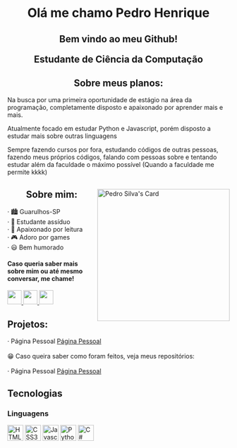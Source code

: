 <h1 align="center"> Olá me chamo Pedro Henrique </h1>

<h2>
  <p align="center"> Bem vindo ao meu Github!</p>
  <p align="center"> Estudante de Ciência da Computação</p>
</h2>

<h2 align="center">Sobre meus planos:</h2>
<p>Na busca por uma primeira oportunidade de estágio na área da programação, completamente disposto e apaixonado por aprender mais e mais.</p>
<p>Atualmente focado em estudar Python e Javascript, porém disposto a estudar mais sobre outras linguagens</p>
<p>Sempre fazendo cursos por fora, estudando códigos de outras pessoas, fazendo meus próprios códigos, falando com pessoas sobre e tentando estudar além da faculdade o máximo possível (Quando a faculdade me permite kkkk)</p>

</div>

<div align="left">

<a href="https://app.daily.dev/pedrohses"><img align="right" src="https://api.daily.dev/devcards/33ead938aaa94e51a9482a6217d4e545.png?r=4lz" width="300" alt="Pedro Silva's Card"/></a>

<h2 align="center">Sobre mim:</h2>
· 🏙️ Guarulhos-SP <br>
· 🧠 Estudante assíduo <br>
· 📖 Apaixonado por leitura <br>
· 🎮 Adoro por games <br>
· 😃 Bem humorado <br>

<p align="left">
  <h4>Caso queria saber mais sobre mim ou até mesmo conversar, me chame!</h4>

  <a href="https://www.facebook.com/profile.php?id=100004276724588" target="_blank" rel="noreferrer">
        <img src="https://raw.githubusercontent.com/danielcranney/readme-generator/main/public/icons/socials/facebook.svg" width="32" height="32" />
  </a>

  <a href="https://www.instagram.com/pedro.hses/" target="_blank" rel="noreferrer">
        <img src="https://raw.githubusercontent.com/danielcranney/readme-generator/main/public/icons/socials/instagram.svg" width="32" height="32" />
  </a> 

  <a href="https://www.linkedin.com/in/pedro-silva-43985125b/" target="_blank" rel="noreferrer">
        <img src="https://raw.githubusercontent.com/danielcranney/readme-generator/main/public/icons/socials/linkedin.svg" width="32" height="32" />
  </a> 
</p>

<p align="left">
  <h2>Projetos:</h2>
  · Página Pessoal <a href="https://pedrohses.github.io/">Página Pessoal</a>
  <br>
  <br>
  😁 Caso queira saber como foram feitos, veja meus repositórios: 
  <br>
  <br>
  · Página Pessoal <a href="https://github.com/Pedrohses/Pedrohses.github.io">Página Pessoal</a>
</p>

<p align="center">
  <h2>Tecnologias</h2>
  <h3>Linguagens</h3>
  <a href="https://developer.mozilla.org/en-US/docs/Glossary/HTML5" target="_blank" rel="noreferrer"><img src="https://raw.githubusercontent.com/danielcranney/readme-generator/main/public/icons/skills/html5-colored.svg" width="36" height="36" alt="HTML5" /></a>
  <a href="https://www.w3.org/TR/CSS/#css" target="_blank" rel="noreferrer"><img src="https://raw.githubusercontent.com/danielcranney/readme-generator/main/public/icons/skills/css3-colored.svg" width="36" height="36" alt="CSS3" /></a>
  <a href="https://developer.mozilla.org/en-US/docs/Web/JavaScript" target="_blank" rel="noreferrer"> <img src="https://raw.githubusercontent.com/danielcranney/readme-generator/main/public/icons/skills/javascript-colored.svg" width="36" height="36" alt="Javascript" /></a>
  <a href="https://www.python.org/" target="_blank" rel="noreferrer"><img src="https://raw.githubusercontent.com/danielcranney/readme-generator/main/public/icons/skills/python-colored.svg" width="36" height="36" alt="Python" /></a>
  <a href="https://docs.microsoft.com/en-us/dotnet/csharp/" target="_blank" rel="noreferrer"><img src="https://raw.githubusercontent.com/danielcranney/readme-generator/main/public/icons/skills/csharp-colored.svg" width="36" height="36" alt="C#" /></a>
</p>
